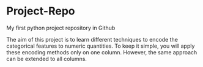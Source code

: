# Project-Repo
My first python project repository in Github

The aim of this project is to learn different techniques to encode the categorical features to numeric quantities. To keep it simple, you will apply these encoding methods only on one column. However, the same approach can be extended to all columns.
